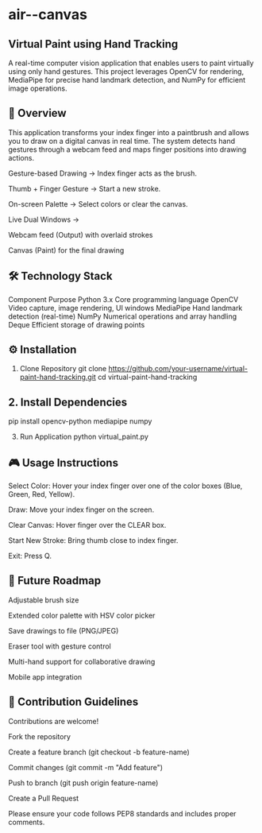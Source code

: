 # air--canvas

## Virtual Paint using Hand Tracking

A real-time computer vision application that enables users to paint virtually using only hand gestures.
This project leverages OpenCV for rendering, MediaPipe for precise hand landmark detection, and NumPy for efficient image operations.

## 🚀 Overview

This application transforms your index finger into a paintbrush and allows you to draw on a digital canvas in real time.
The system detects hand gestures through a webcam feed and maps finger positions into drawing actions.

Gesture-based Drawing → Index finger acts as the brush.

Thumb + Finger Gesture → Start a new stroke.

On-screen Palette → Select colors or clear the canvas.

Live Dual Windows →

Webcam feed (Output) with overlaid strokes

Canvas (Paint) for the final drawing

## 🛠️ Technology Stack
Component	Purpose
Python 3.x	Core programming language
OpenCV	Video capture, image rendering, UI windows
MediaPipe	Hand landmark detection (real-time)
NumPy	Numerical operations and array handling
Deque	Efficient storage of drawing points

## ⚙️ Installation

1. Clone Repository
git clone https://github.com/your-username/virtual-paint-hand-tracking.git
cd virtual-paint-hand-tracking

## 2. Install Dependencies
pip install opencv-python mediapipe numpy

3. Run Application
python virtual_paint.py

## 🎮 Usage Instructions

Select Color: Hover your index finger over one of the color boxes (Blue, Green, Red, Yellow).

Draw: Move your index finger on the screen.

Clear Canvas: Hover finger over the CLEAR box.

Start New Stroke: Bring thumb close to index finger.

Exit: Press Q.

## 🔮 Future Roadmap

 Adjustable brush size

 Extended color palette with HSV color picker

 Save drawings to file (PNG/JPEG)

 Eraser tool with gesture control

 Multi-hand support for collaborative drawing

 Mobile app integration

## 🤝 Contribution Guidelines

Contributions are welcome!

Fork the repository

Create a feature branch (git checkout -b feature-name)

Commit changes (git commit -m "Add feature")

Push to branch (git push origin feature-name)

Create a Pull Request

Please ensure your code follows PEP8 standards and includes proper comments.
